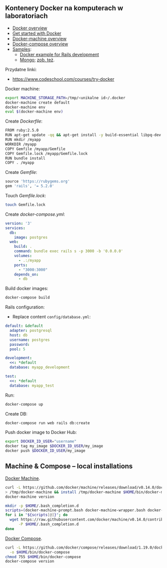 ## Kontenery Docker na komputerach w laboratoriach

* [Docker overview](https://docs.docker.com/engine/docker-overview/)
* [Get started with Docker](https://docs.docker.com/get-started/)
* [Docker-machine overview](https://docs.docker.com/machine/overview/)
* [Docker-compose overview](https://docs.docker.com/compose/overview/)
* [Samples](https://docs.docker.com/samples/):
  * [Docker example for Rails development](https://docs.docker.com/compose/rails/)
  * [Mongo](https://docs.docker.com/samples/library/mongo/);
    [zob. też](https://hub.docker.com/_/mongo/).

Przydatne linki:

* https://www.codeschool.com/courses/try-docker

Docker machine:

```sh
export MACHINE_STORAGE_PATH=/tmp/<unikalne id>/.docker
docker-machine create default
docker-machine env
eval $(docker-machine env)
```

Create _Dockerfile_:

```sh
FROM ruby:2.5.0
RUN apt-get update -qq && apt-get install -y build-essential libpq-dev nodejs
RUN mkdir /myapp
WORKDIR /myapp
COPY Gemfile /myapp/Gemfile
COPY Gemfile.lock /myapp/Gemfile.lock
RUN bundle install
COPY . /myapp
```

Create _Gemfile_:

```ruby
source 'https://rubygems.org'
gem 'rails', '= 5.2.0'
```

Touch _Gemfile.lock_:

```sh
touch Gemfile.lock
```

Create _docker-compose.yml_:

```yaml
version: '3'
services:
  db:
    image: postgres
  web:
    build: .
    command: bundle exec rails s -p 3000 -b '0.0.0.0'
    volumes:
      - .:/myapp
    ports:
      - "3000:3000"
    depends_on:
      - db
```

Build docker images:

```sh
docker-compose build
```

Rails configuration:

* Replace content `config/database.yml`:

```yaml
default: &default
  adapter: postgresql
  host: db
  username: postgres
  password:
  pool: 5

development:
  <<: *default
  database: myapp_development

test:
  <<: *default
  database: myapp_test
```

Run:

```sh
docker-compose up
```

Create DB:

```sh
docker-compose run web rails db:create
```

Push docker image to Docker Hub:

```sh
export DOCKER_ID_USER="username"
docker tag my_image $DOCKER_ID_USER/my_image
docker push $DOCKER_ID_USER/my_image
```


## Machine & Compose – local installations

[Docker Machine](https://docs.docker.com/machine/install-machine/).

```sh
curl -L https://github.com/docker/machine/releases/download/v0.14.0/docker-machine-`uname -s`-`uname -m` \
> /tmp/docker-machine && install /tmp/docker-machine $HOME/bin/docker-machine
docker-machine version
```

```sh
mkdir -p $HOME/.bash_completion.d
scripts=(docker-machine-prompt.bash docker-machine-wrapper.bash docker-machine.bash)
for i in "${scripts[@]}"; do
  wget https://raw.githubusercontent.com/docker/machine/v0.14.0/contrib/completion/bash/${i} \
      -P $HOME/.bash_completion.d
done
```

[Docker Compose](https://docs.docker.com/compose/install/).

```sh
curl -L https://github.com/docker/compose/releases/download/1.19.0/docker-compose-`uname -s`-`uname -m` \
  -o $HOME/bin/docker-compose
chmod 755 $HOME/bin/docker-compose
docker-compose version
```
